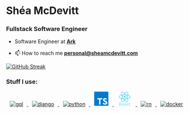 # Shéa McDevitt

### Fullstack Software Engineer

- Software Engineer at [**Ark**](communities.projectark.co.uk)

- 📫 How to reach me **personal@sheamcdevitt.com**

[![GitHub Streak](https://streak-stats.demolab.com?user=sheamcdevitt&theme=icegray&hide_border=true&date_format=j%20M%5B%20Y%5D)](https://git.io/streak-stats)

<h3 align="left">Stuff I use:</h3>
<p align="left">

<a href="https://graphql.org" target="_blank" rel="noreferrer">
<img src="https://www.vectorlogo.zone/logos/graphql/graphql-icon.svg" alt="gql" width="40" height="40" style="margin: 0 10px;"/> </a>

<a href="https://www.djangoproject.com/" target="_blank" rel="noreferrer">
<img src="https://www.vectorlogo.zone/logos/djangoproject/djangoproject-icon.svg" alt="django" width="40" height="40" style="margin: 0 10px;"/> </a>

<a href="https://www.python.org/" target="_blank" rel="noreferrer">
<img src="https://www.vectorlogo.zone/logos/python/python-icon.svg" alt="python" width="40" height="40" style="margin: 0 10px;"/> </a>

<a href="https://www.typescriptlang.org/" target="_blank" rel="noreferrer">
<img src="https://raw.githubusercontent.com/devicons/devicon/master/icons/typescript/typescript-original.svg" alt="typescript" width="40" height="40" style="margin: 0 10px;"/> </a>

<a href="https://reactjs.org/" target="_blank" rel="noreferrer">
<img src="https://raw.githubusercontent.com/devicons/devicon/master/icons/react/react-original-wordmark.svg" alt="react" width="40" height="40" style="margin: 0 10px;"/> </a>

<a href="https://reactnative.dev/" target="_blank" rel="noreferrer">
<img src="https://cdn.worldvectorlogo.com/logos/react-native-1.svg" alt="rn" width="40" height="40" style="margin: 0 10px;"/> </a>

<a href="https://www.docker.com/" target="_blank" rel="noreferrer">
<img src="https://www.vectorlogo.zone/logos/docker/docker-icon.svg" alt="docker" width="40" height="40" style="margin: 0 10px;"/> </a>
 </a>

 </p>
